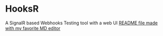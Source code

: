 # HooksR
A SignalR based Webhooks Testing tool with a web UI
[README file made with my favorite MD editor](https://dillinger.io/)
